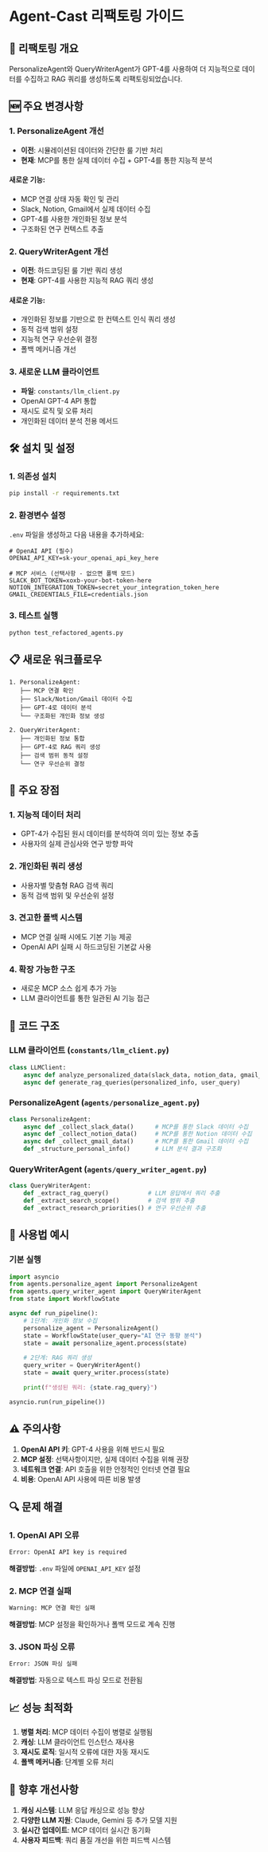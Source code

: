 # Agent-Cast 리팩토링 가이드

## 🔄 리팩토링 개요

PersonalizeAgent와 QueryWriterAgent가 GPT-4를 사용하여 더 지능적으로 데이터를 수집하고 RAG 쿼리를 생성하도록 리팩토링되었습니다.

## 🆕 주요 변경사항

### 1. PersonalizeAgent 개선
- **이전**: 시뮬레이션된 데이터와 간단한 룰 기반 처리
- **현재**: MCP를 통한 실제 데이터 수집 + GPT-4를 통한 지능적 분석

#### 새로운 기능:
- MCP 연결 상태 자동 확인 및 관리
- Slack, Notion, Gmail에서 실제 데이터 수집
- GPT-4를 사용한 개인화된 정보 분석
- 구조화된 연구 컨텍스트 추출

### 2. QueryWriterAgent 개선
- **이전**: 하드코딩된 룰 기반 쿼리 생성
- **현재**: GPT-4를 사용한 지능적 RAG 쿼리 생성

#### 새로운 기능:
- 개인화된 정보를 기반으로 한 컨텍스트 인식 쿼리 생성
- 동적 검색 범위 설정
- 지능적 연구 우선순위 결정
- 폴백 메커니즘 개선

### 3. 새로운 LLM 클라이언트
- **파일**: `constants/llm_client.py`
- OpenAI GPT-4 API 통합
- 재시도 로직 및 오류 처리
- 개인화된 데이터 분석 전용 메서드

## 🛠️ 설치 및 설정

### 1. 의존성 설치
```bash
pip install -r requirements.txt
```

### 2. 환경변수 설정
`.env` 파일을 생성하고 다음 내용을 추가하세요:

```env
# OpenAI API (필수)
OPENAI_API_KEY=sk-your_openai_api_key_here

# MCP 서비스 (선택사항 - 없으면 폴백 모드)
SLACK_BOT_TOKEN=xoxb-your-bot-token-here
NOTION_INTEGRATION_TOKEN=secret_your_integration_token_here
GMAIL_CREDENTIALS_FILE=credentials.json
```

### 3. 테스트 실행
```bash
python test_refactored_agents.py
```

## 📋 새로운 워크플로우

```
1. PersonalizeAgent:
   ├── MCP 연결 확인
   ├── Slack/Notion/Gmail 데이터 수집
   ├── GPT-4로 데이터 분석
   └── 구조화된 개인화 정보 생성

2. QueryWriterAgent:
   ├── 개인화된 정보 통합
   ├── GPT-4로 RAG 쿼리 생성
   ├── 검색 범위 동적 설정
   └── 연구 우선순위 결정
```

## 🎯 주요 장점

### 1. 지능적 데이터 처리
- GPT-4가 수집된 원시 데이터를 분석하여 의미 있는 정보 추출
- 사용자의 실제 관심사와 연구 방향 파악

### 2. 개인화된 쿼리 생성
- 사용자별 맞춤형 RAG 검색 쿼리
- 동적 검색 범위 및 우선순위 설정

### 3. 견고한 폴백 시스템
- MCP 연결 실패 시에도 기본 기능 제공
- OpenAI API 실패 시 하드코딩된 기본값 사용

### 4. 확장 가능한 구조
- 새로운 MCP 소스 쉽게 추가 가능
- LLM 클라이언트를 통한 일관된 AI 기능 접근

## 🔧 코드 구조

### LLM 클라이언트 (`constants/llm_client.py`)
```python
class LLMClient:
    async def analyze_personalized_data(slack_data, notion_data, gmail_data)
    async def generate_rag_queries(personalized_info, user_query)
```

### PersonalizeAgent (`agents/personalize_agent.py`)
```python
class PersonalizeAgent:
    async def _collect_slack_data()      # MCP를 통한 Slack 데이터 수집
    async def _collect_notion_data()     # MCP를 통한 Notion 데이터 수집
    async def _collect_gmail_data()      # MCP를 통한 Gmail 데이터 수집
    def _structure_personal_info()       # LLM 분석 결과 구조화
```

### QueryWriterAgent (`agents/query_writer_agent.py`)
```python
class QueryWriterAgent:
    def _extract_rag_query()           # LLM 응답에서 쿼리 추출
    def _extract_search_scope()        # 검색 범위 추출
    def _extract_research_priorities() # 연구 우선순위 추출
```

## 🚀 사용법 예시

### 기본 실행
```python
import asyncio
from agents.personalize_agent import PersonalizeAgent
from agents.query_writer_agent import QueryWriterAgent
from state import WorkflowState

async def run_pipeline():
    # 1단계: 개인화 정보 수집
    personalize_agent = PersonalizeAgent()
    state = WorkflowState(user_query="AI 연구 동향 분석")
    state = await personalize_agent.process(state)
    
    # 2단계: RAG 쿼리 생성
    query_writer = QueryWriterAgent()
    state = await query_writer.process(state)
    
    print(f"생성된 쿼리: {state.rag_query}")

asyncio.run(run_pipeline())
```

## ⚠️ 주의사항

1. **OpenAI API 키**: GPT-4 사용을 위해 반드시 필요
2. **MCP 설정**: 선택사항이지만, 실제 데이터 수집을 위해 권장
3. **네트워크 연결**: API 호출을 위한 안정적인 인터넷 연결 필요
4. **비용**: OpenAI API 사용에 따른 비용 발생

## 🔍 문제 해결

### 1. OpenAI API 오류
```bash
Error: OpenAI API key is required
```
**해결방법**: `.env` 파일에 `OPENAI_API_KEY` 설정

### 2. MCP 연결 실패
```bash
Warning: MCP 연결 확인 실패
```
**해결방법**: MCP 설정을 확인하거나 폴백 모드로 계속 진행

### 3. JSON 파싱 오류
```bash
Error: JSON 파싱 실패
```
**해결방법**: 자동으로 텍스트 파싱 모드로 전환됨

## 📈 성능 최적화

1. **병렬 처리**: MCP 데이터 수집이 병렬로 실행됨
2. **캐싱**: LLM 클라이언트 인스턴스 재사용
3. **재시도 로직**: 일시적 오류에 대한 자동 재시도
4. **폴백 메커니즘**: 단계별 오류 처리

## 🔮 향후 개선사항

1. **캐싱 시스템**: LLM 응답 캐싱으로 성능 향상
2. **다양한 LLM 지원**: Claude, Gemini 등 추가 모델 지원
3. **실시간 업데이트**: MCP 데이터 실시간 동기화
4. **사용자 피드백**: 쿼리 품질 개선을 위한 피드백 시스템
